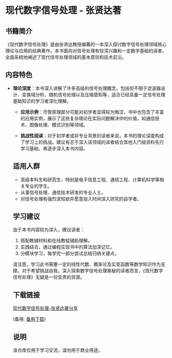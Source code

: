 # 现代数字信号处理 - 张贤达著

## 书籍简介

《现代数字信号处理》是由张贤达教授编著的一本深入探讨数字信号处理领域核心理论与应用的经典著作。本书面向对信号处理有较深兴趣和一定数学基础的读者，全面系统地阐述了现代信号处理领域的基本原则和技术前沿。

## 内容特色

- **理论深度**：本书深入讲解了许多高级的信号处理概念，包括但不限于滤波器设计、变换域分析、随机信号处理以及压缩感知等，适合已经具备一定信号处理基础知识的学习者深化理解。

  - **应用示例**：尽管原理部分可能对初学者显得较为晦涩，书中也包含了丰富的应用实例，展示了这些复杂理论在实际问题解决中的价值，如通信技术、图像处理、模式识别等领域。

  - **挑战性阅读**：对于初学者或非专业背景的读者来说，本书的理论深度构成了学习上的挑战。建议有志于深入该领域的读者结合其他入门级资料先行学习基础，再逐步深入本书内容。

  ## 适用人群

  - 高级本科生和研究生，特别是电子信息工程、通信工程、计算机科学等相关专业的学生。
  - 从事信号处理、通信技术研发的专业人士。
  - 对信号处理有强烈求知欲并愿意投入时间深入研究的自学者。

  ## 学习建议

  由于本书内容较为深入，建议读者：
  1. 搭配教辅材料和在线教程辅助理解。
  2. 实践结合，通过编程实现书中的算法加深记忆。
  3. 分模块学习，每学完一部分尝试总结归纳关键点。

  请注意，学习此书需要一定的线性代数、概率论及实变函数等数学知识作为支撑。对于希望挑战自我，深入探索数字信号处理奥秘的读者而言，《现代数字信号处理》无疑是一份宝贵的资源。

  ## 下载链接
  [现代数字信号处理-张贤达著分享](https://pan.quark.cn/s/d003f2a4e301) 

  (备用: [备用下载](https://pan.baidu.com/s/1nvWolKjn-L4zTt75TEbCDg?pwd=1234))

  ## 说明

  该仓库仅用于学习交流，请勿用于商业用途。
